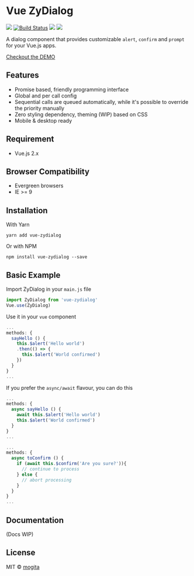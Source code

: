 # Vue ZyDialog

[![](https://img.shields.io/npm/v/vue-zydialog.svg)](https://www.npmjs.com/package/vue-zydialog)
[![Build Status](https://travis-ci.org/mogita/vue-zydialog.svg?branch=master)](https://travis-ci.org/mogita/vue-zydialog)
[![](https://img.shields.io/npm/l/vue-zydialog.svg)](https://github.com/mogita/vue-zydialog/blob/master/LICENSE)
[![](https://img.shields.io/badge/code_style-standard-brightgreen.svg)](https://standardjs.com)

A dialog component that provides customizable `alert`, `confirm` and `prompt` for your Vue.js apps.

[Checkout the DEMO](https://mogita.github.io/vue-zydialog)

## Features

- Promise based, friendly programming interface
- Global and per call config
- Sequential calls are queued automatically, while it's possible to override the priority manually
- Zero styling dependency, theming (WIP) based on CSS
- Mobile & desktop ready

## Requirement

- Vue.js 2.x

## Browser Compatibility

- Evergreen browsers
- IE >= 9

## Installation

With Yarn

```
yarn add vue-zydialog
```

Or with NPM

```
npm install vue-zydialog --save
```

## Basic Example

Import ZyDialog in your `main.js` file

```js
import ZyDialog from 'vue-zydialog'
Vue.use(ZyDialog)
```

Use it in your `vue` component

```js
...
methods: {
  sayHello () {
    this.$alert('Hello world')
    .then(() => {
      this.$alert('World confirmed')
    })
  }
}
...
```

If you prefer the `async/await` flavour, you can do this

```js
...
methods: {
  async sayHello () {
    await this.$alert('Hello world')
    this.$alert('World confirmed')
  }
}
...

...
methods: {
  async toConfirm () {
    if (await this.$confirm('Are you sure?')){
      // continue to process
    } else {
      // abort processing
    }
  }
}
...
```

## Documentation

(Docs WIP)

## License

MIT © [mogita](https://github.com/mogita)
